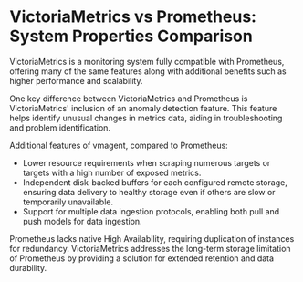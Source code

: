 # VictoriaMetrics vs Prometheus: System Properties Comparison

VictoriaMetrics is a monitoring system fully compatible with Prometheus, offering many of the same features along with additional benefits such as higher performance and scalability.

One key difference between VictoriaMetrics and Prometheus is VictoriaMetrics' inclusion of an anomaly detection feature. This feature helps identify unusual changes in metrics data, aiding in troubleshooting and problem identification.

Additional features of vmagent, compared to Prometheus:
- Lower resource requirements when scraping numerous targets or targets with a high number of exposed metrics.
- Independent disk-backed buffers for each configured remote storage, ensuring data delivery to healthy storage even if others are slow or temporarily unavailable.
- Support for multiple data ingestion protocols, enabling both pull and push models for data ingestion.

Prometheus lacks native High Availability, requiring duplication of instances for redundancy. VictoriaMetrics addresses the long-term storage limitation of Prometheus by providing a solution for extended retention and data durability.

